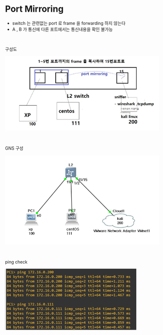 # Port Mirroring

- switch  는 관련없는  port 로 frame 을 forwarding 하지 않는다
- A , B 가 통신에 다른 포트에서는 통신내용을 확인 불가능

<br>

구성도

![2022-10-06-01구성도](../images/2022-10-06-PortMirroring/2022-10-06-01구성도.jpg)

<br>

GNS 구성

![2022-10-06-03gns](../images/2022-10-06-PortMirroring/2022-10-06-03gns.jpg)

<br>

ping check

![2022-10-06-02핑체크](../images/2022-10-06-PortMirroring/2022-10-06-02핑체크.jpg)

<br>

